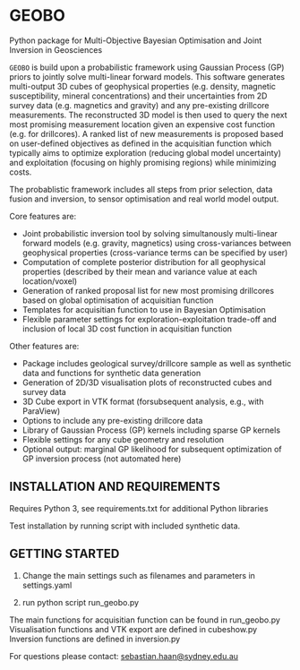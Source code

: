 GEOBO
==========================================

Python package for Multi-Objective Bayesian Optimisation and Joint Inversion in Geosciences

``GEOBO`` is build upon a probabilistic framework using Gaussian Process (GP) priors to jointly solve multi-linear forward models. This software generates multi-output 3D cubes of geophysical properties (e.g. density, magnetic susceptibility, mineral concentrations) and their uncertainties from 2D survey data (e.g. magnetics and gravity) and any pre-existing drillcore measurements. The reconstructed 3D model is then used to query the next most promising measurement location given an expensive cost function (e.g. for drillcores). A ranked list of new measurements is proposed based on user-defined objectives as defined in the acquisitian function which typically aims to optimize exploration (reducing global model uncertainty) and exploitation (focusing on highly promising regions) while minimizing costs.

The probablistic framework includes all steps from  prior selection, data fusion and inversion, to sensor optimisation and real world model output.

Core features are:

 - Joint probabilistic inversion tool by solving simultanously multi-linear forward models (e.g. gravity, magnetics) using cross-variances between geophysical properties (cross-variance terms can be specified by user)
 - Computation of complete posterior distribution for all geophysical properties (described by their mean and variance value at each location/voxel) 
 - Generation of ranked proposal list for new most promising drillcores based on global optimisation of acquisitian function
 - Templates for acquisitian function to use in Bayesian Optimisation
 - Flexible parameter settings for exploration-exploitation trade-off and inclusion of local 3D cost function in acquisitian function 


Other features are:
 - Package includes geological survey/drillcore sample as well as synthetic data and functions for synthetic data generation
 - Generation of 2D/3D visualisation plots of reconstructed cubes and survey data
 - 3D Cube export in VTK format (forsubsequent analysis, e.g., with ParaView)
 - Options to include any pre-existing drillcore data 
 - Library of Gaussian Process (GP) kernels including sparse GP kernels
 - Flexible settings for any cube geometry and resolution
 - Optional output: marginal GP likelihood for subsequent optimization of GP inversion process (not automated here)


INSTALLATION AND REQUIREMENTS
-----------------------------

Requires Python 3, see requirements.txt for additional Python libraries

Test installation by running script with included synthetic data.



GETTING STARTED 
---------------

1) Change the main settings such as filenames and parameters in settings.yaml

2) run python script run_geobo.py 


The main functions for acquisitian function  can be found in run_geobo.py
Visualisation functions and VTK export are defined in cubeshow.py
Inversion functions are defined in inversion.py 


For questions please contact: sebastian.haan@sydney.edu.au


